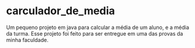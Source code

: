 # carculador_de_media
Um pequeno projeto em java para calcular a média de um aluno, e a média da turma. Esse projeto foi feito para ser entregue em uma das provas da minha faculdade.
